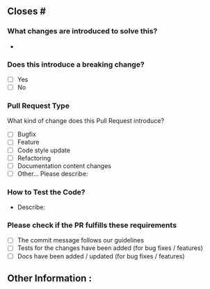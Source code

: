 Closes #
 -
 
### What changes are introduced to solve this?
 -
      
### Does this introduce a breaking change?
 - [ ] Yes
 - [ ] No

### Pull Request Type
What kind of change does this Pull Request introduce?
 - [ ]  Bugfix
 - [ ]  Feature
 - [ ]  Code style update
 - [ ]  Refactoring
 - [ ]  Documentation content changes
 - [ ]  Other… Please describe:

### How to Test the Code?
 - Describe:

### Please check if the PR fulfills these requirements
- [ ] The commit message follows our guidelines
- [ ] Tests for the changes have been added (for bug fixes / features)
- [ ] Docs have been added / updated (for bug fixes / features)
	
Other Information :
 -
